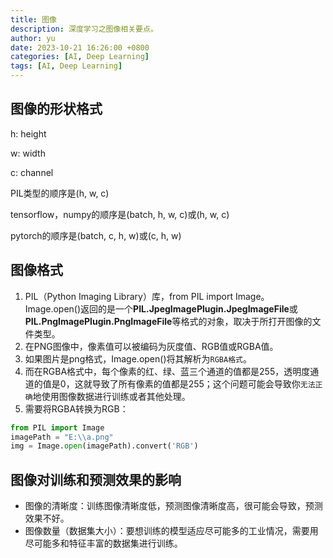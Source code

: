 ```yaml
---
title: 图像
description: 深度学习之图像相关要点。
author: yu
date: 2023-10-21 16:26:00 +0800
categories: [AI, Deep Learning]
tags: [AI, Deep Learning]
---
```



## 图像的形状格式

h: height

w: width

c: channel

PIL类型的顺序是(h, w, c)

tensorflow，numpy的顺序是(batch, h, w, c)或(h, w, c)

pytorch的顺序是(batch, c, h, w)或(c, h, w)

## 图像格式

1. PIL（Python Imaging Library）库，from PIL import Image。
Image.open()返回的是一个**PIL.JpegImagePlugin.JpegImageFile**或**PIL.PngImagePlugin.PngImageFile**等格式的对象，取决于所打开图像的文件类型。
2. 在PNG图像中，像素值可以被编码为灰度值、RGB值或RGBA值。
3. 如果图片是png格式，Image.open()将其解析为`RGBA格式`。
4. 而在RGBA格式中，每个像素的红、绿、蓝三个通道的值都是255，透明度通道的值是0，这就导致了所有像素的值都是255；这个问题可能会导致你`无法正确`地使用图像数据进行训练或者其他处理。
5. 需要将RGBA转换为RGB：
```python
from PIL import Image
imagePath = "E:\\a.png"
img = Image.open(imagePath).convert('RGB')
```

## 图像对训练和预测效果的影响

* 图像的清晰度：训练图像清晰度低，预测图像清晰度高，很可能会导致，预测效果不好。
* 图像数量（数据集大小）：要想训练的模型适应尽可能多的工业情况，需要用尽可能多和特征丰富的数据集进行训练。


